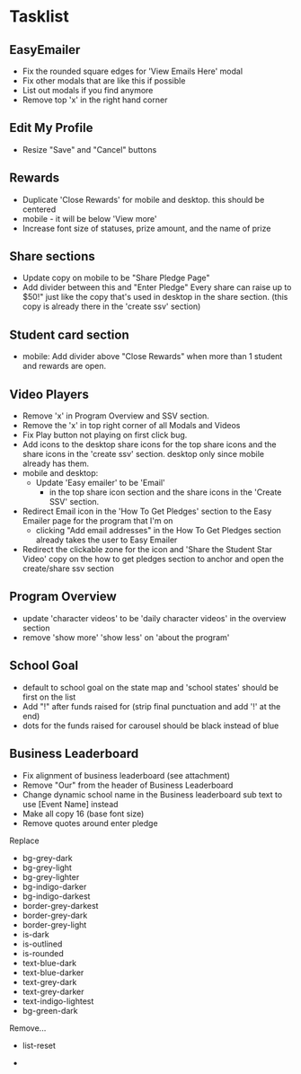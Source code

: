 # Tasklist

## EasyEmailer

- Fix the rounded square edges for 'View Emails Here' modal
- Fix other modals that are like this if possible
- List out modals if you find anymore
- Remove top 'x' in the right hand corner

## Edit My Profile

- Resize "Save" and "Cancel" buttons

## Rewards

- Duplicate 'Close Rewards' for mobile and desktop. this should be centered
- mobile - it will be below 'View more'
- Increase font size of statuses, prize amount, and the name of prize

## Share sections

- Update copy on mobile to be "Share Pledge Page"
- Add divider between this and "Enter Pledge"
Every share can raise up to $50!" just like the copy that's used in desktop in the share section. (this copy is already there in the 'create ssv' section)

## Student card section

- mobile: Add divider above "Close Rewards" when more than 1 student and rewards are open.

## Video Players

- Remove 'x' in Program Overview and SSV section.
- Remove the 'x' in top right corner of all Modals and Videos
- Fix Play button not playing on first click bug.
- Add icons to the desktop share icons for the top share icons and the share icons in the 'create ssv' section. desktop only since mobile already has them.
- mobile and desktop:
  - Update 'Easy emailer' to be 'Email'
    - in the top share icon section and the share icons in the 'Create SSV' section.
- Redirect Email icon in the 'How To Get Pledges' section to the Easy Emailer page for the program that I'm on
  - clicking "Add email addresses" in the How To Get Pledges section already takes the user to Easy Emailer
- Redirect the clickable zone for the icon and 'Share the Student Star Video' copy on the how to get pledges section to anchor and open the create/share ssv section

## Program Overview

- update 'character videos' to be 'daily character videos' in the overview section
- remove 'show more' 'show less' on 'about the program'

## School Goal

- default to school goal on the state map and 'school states' should be first on the list
- Add "!" after funds raised for (strip final punctuation and add '!' at the end)
- dots for the funds raised for carousel should be black instead of blue

## Business Leaderboard

- Fix alignment of business leaderboard (see attachment)
- Remove "Our" from the header of Business Leaderboard
- Change dynamic school name in the Business leaderboard sub text to use [Event Name] instead
- Make all copy 16 (base font size)
- Remove quotes around enter pledge

Replace

- bg-grey-dark
- bg-grey-light
- bg-grey-lighter
- bg-indigo-darker
- bg-indigo-darkest
- border-grey-darkest
- border-grey-dark
- border-grey-light
- is-dark
- is-outlined
- is-rounded
- text-blue-dark
- text-blue-darker
- text-grey-dark
- text-grey-darker
- text-indigo-lightest
- bg-green-dark

Remove...

- list-reset

-
